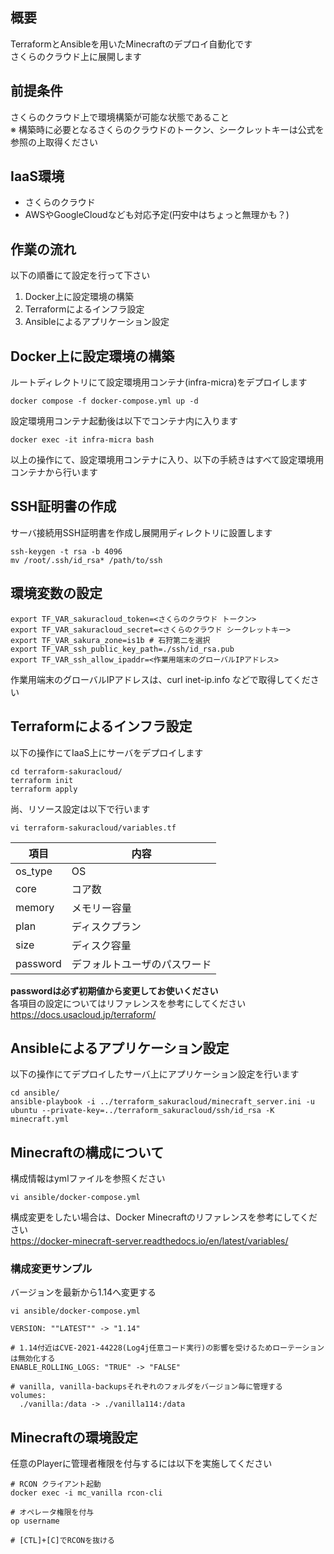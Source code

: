 ## 概要
TerraformとAnsibleを用いたMinecraftのデプロイ自動化です  
さくらのクラウド上に展開します

## 前提条件
さくらのクラウド上で環境構築が可能な状態であること  
※ 構築時に必要となるさくらのクラウドのトークン、シークレットキーは公式を参照の上取得ください

## IaaS環境
- さくらのクラウド
- AWSやGoogleCloudなども対応予定(円安中はちょっと無理かも？)

## 作業の流れ
以下の順番にて設定を行って下さい
1. Docker上に設定環境の構築
2. Terraformによるインフラ設定
3. Ansibleによるアプリケーション設定

## Docker上に設定環境の構築
ルートディレクトリにて設定環境用コンテナ(infra-micra)をデプロイします
```
docker compose -f docker-compose.yml up -d
```
設定環境用コンテナ起動後は以下でコンテナ内に入ります
```
docker exec -it infra-micra bash
```
以上の操作にて、設定環境用コンテナに入り、以下の手続きはすべて設定環境用コンテナから行います

## SSH証明書の作成
サーバ接続用SSH証明書を作成し展開用ディレクトリに設置します
```
ssh-keygen -t rsa -b 4096
mv /root/.ssh/id_rsa* /path/to/ssh
```
## 環境変数の設定
```
export TF_VAR_sakuracloud_token=<さくらのクラウド トークン>
export TF_VAR_sakuracloud_secret=<さくらのクラウド シークレットキー>
export TF_VAR_sakura_zone=is1b # 石狩第二を選択
export TF_VAR_ssh_public_key_path=./ssh/id_rsa.pub
export TF_VAR_ssh_allow_ipaddr=<作業用端末のグローバルIPアドレス>
```
作業用端末のグローバルIPアドレスは、curl inet-ip.info などで取得してください

## Terraformによるインフラ設定
以下の操作にてIaaS上にサーバをデプロイします
```
cd terraform-sakuracloud/
terraform init
terraform apply
```

尚、リソース設定は以下で行います
```
vi terraform-sakuracloud/variables.tf
```
| 項目 | 内容|
| -- | -- |
| os_type | OS |
| core | コア数 |
| memory | メモリー容量 |
| plan | ディスクプラン |
| size | ディスク容量 |
| password | デフォルトユーザのパスワード |

__passwordは必ず初期値から変更してお使いください__  
各項目の設定についてはリファレンスを参考にしてください  
https://docs.usacloud.jp/terraform/  


## Ansibleによるアプリケーション設定

以下の操作にてデプロイしたサーバ上にアプリケーション設定を行います
```
cd ansible/
ansible-playbook -i ../terraform_sakuracloud/minecraft_server.ini -u ubuntu --private-key=../terraform_sakuracloud/ssh/id_rsa -K minecraft.yml
```

## Minecraftの構成について
構成情報はymlファイルを参照ください
```
vi ansible/docker-compose.yml
```
構成変更をしたい場合は、Docker Minecraftのリファレンスを参考にしてください   
https://docker-minecraft-server.readthedocs.io/en/latest/variables/

### 構成変更サンプル
バージョンを最新から1.14へ変更する
```
vi ansible/docker-compose.yml

VERSION: ""LATEST"" -> "1.14"

# 1.14付近はCVE-2021-44228(Log4j任意コード実行)の影響を受けるためローテーションは無効化する
ENABLE_ROLLING_LOGS: "TRUE" -> "FALSE"

# vanilla, vanilla-backupsそれぞれのフォルダをバージョン毎に管理する
volumes:
  ./vanilla:/data -> ./vanilla114:/data
```

## Minecraftの環境設定
任意のPlayerに管理者権限を付与するには以下を実施してください
```
# RCON クライアント起動
docker exec -i mc_vanilla rcon-cli

# オペレータ権限を付与
op username

# [CTL]+[C]でRCONを抜ける
```
